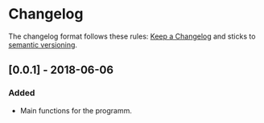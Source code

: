 # Changelog

The changelog format follows these rules: [Keep a Changelog](http://keepachangelog.com/en/1.0.0/) and sticks to [semantic versioning](http://semver.org/spec/v2.0.0.html).

## [0.0.1] - 2018-06-06
### Added
- Main functions for the programm.
